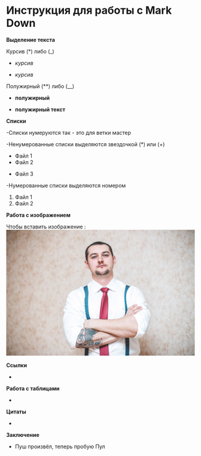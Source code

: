 # Инструкция для работы с Mark Down

**Выделение текста**

Курсив (*) либо (_)

- *курсив*

- _курсив_

Полужирный (**) либо (__)

- **полужирный**

- __полужирный текст__

**Списки**

-Списки нумеруются так - это для ветки мастер

-Ненумерованные списки выделяются звездочкой (*) или (+)
* Файл 1
* Файл 2

+ Файл 3

-Нумерованные списки выделяются номером
1. Файл 1
2. Файл 2

**Работа с изображением**

Чтобы вставить изображение :
![Hello, Moto!](Evgen.jpg)


**Ссылки**

-

**Работа с таблицами**

-

**Цитаты**

-

**Заключение**

- Пуш произвёл, теперь пробую Пул
